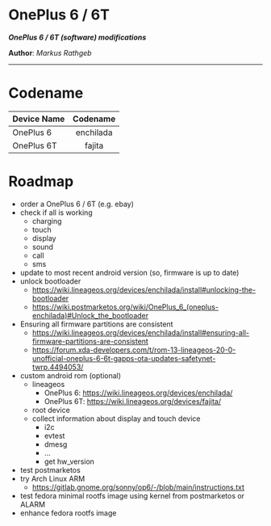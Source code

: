 OnePlus 6 / 6T
===

***OnePlus 6 / 6T (software) modifications***

**Author**: *Markus Rathgeb*

---

# Codename

| Device Name   | Codename  |
|---------------|:---------:|
| OnePlus 6     | enchilada |
| OnePlus 6T    |  fajita   |

# Roadmap

* order a OnePlus 6 / 6T (e.g. ebay)
* check if all is working
  * charging
  * touch
  * display
  * sound
  * call
  * sms
* update to most recent  android version (so, firmware is up to date)
* unlock bootloader
  * https://wiki.lineageos.org/devices/enchilada/install#unlocking-the-bootloader
  * https://wiki.postmarketos.org/wiki/OnePlus_6_(oneplus-enchilada)#Unlock_the_bootloader
* Ensuring all firmware partitions are consistent
  * https://wiki.lineageos.org/devices/enchilada/install#ensuring-all-firmware-partitions-are-consistent
  * https://forum.xda-developers.com/t/rom-13-lineageos-20-0-unofficial-oneplus-6-6t-gapps-ota-updates-safetynet-twrp.4494053/
* custom android rom (optional)
  * lineageos
    * OnePlus 6: https://wiki.lineageos.org/devices/enchilada/
    * OnePlus 6T: https://wiki.lineageos.org/devices/fajita/
  * root device
  * collect information about display and touch device
    * i2c
    * evtest
    * dmesg
    * ...
    * get hw_version
* test postmarketos
* try Arch Linux ARM
  * https://gitlab.gnome.org/sonny/op6/-/blob/main/instructions.txt
* test fedora minimal rootfs image using kernel from postmarketos or ALARM
* enhance fedora rootfs image